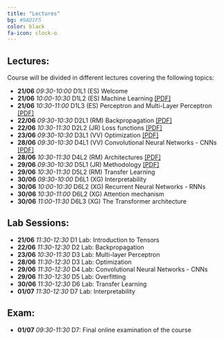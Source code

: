 ```yaml
---
title: "Lectures"
bg: #9AD1F5
color: black
fa-icon: clock-o
---
```


## Lectures: 
Course will be divided in different lectures covering the following topics:

* **21/06** *09:30-10:00* D1L1 (ES) Welcome  
* **21/06** *10:00-10:30* D1L2 (ES) Machine Learning [[PDF]][idl-2021-d1l2-slides]
* **21/06** *10:30-11:00* D1L3 (ES) Perceptron and Multi-Layer Perceptron [[PDF]][idl-2021-d1l3-slides]
* **22/06** *09:30-10:30* D2L1 (RM) Backpropagation [[PDF]][idl-2021-d2l1-slides]
* **22/06** *10:30-11:30* D2L2 (JR) Loss functions [[PDF]][idl-2021-d2l2-slides]
* **23/06** *09:30-10:30* D3L1 (VV) Optimization [[PDF]][idl-2021-d3l1-slides]
* **28/06** *09:30-10:30* D4L1 (VV) Convolutional Neural Networks - CNNs [[PDF]][idl-2021-d4l1-slides]
* **28/06** *10:30-11:30* D4L2 (RM) Architectures [[PDF]][idl-2021-d4l2-slides]
* **29/06** *09:30-10:30* D5L1 (JR) Methodology [[PDF]][idl-2021-d5l1-slides]
* **29/06** *10:30-11:30* D5L2 (RM) Transfer Learning
* **30/06** *09:30-10:00* D6L1 (XG) Interpretability
* **30/06** *10:00-10:30* D6L2 (XG) Recurrent Neural Networks - RNNs
* **30/06** *10:30-11:00* D6L2 (XG) Attention mechanism
* **30/06** *11:00-11:30* D6L3 (XG) The Transformer architecture

[idl-2021-d1l2-slides]: https://github.com/telecombcn-dl/idl-2021/blob/gh-pages/slides/idl_2021_d1l2_MachineLearning.pdf
[idl-2021-d1l3-slides]: https://github.com/telecombcn-dl/idl-2021/blob/gh-pages/slides/idl_2021_d1l3_MultilayerPerceptron.pdf
[idl-2021-d2l1-slides]: https://github.com/telecombcn-dl/idl-2021/blob/gh-pages/slides/idl_2021_d2l1_Backpropagation.pdf
[idl-2021-d2l2-slides]: https://github.com/telecombcn-dl/idl-2021/blob/gh-pages/slides/idl_2021_d2l2_LossFunctions.pdf
[idl-2021-d3l1-slides]: https://github.com/telecombcn-dl/idl-2021/blob/gh-pages/slides/idl_2021_d3l1_Optimization.pdf
[idl-2021-d4l1-slides]: https://github.com/telecombcn-dl/idl-2021/blob/gh-pages/slides/idl_2021_d4l1_CNN.pdf
[idl-2021-d4l2-slides]: https://github.com/telecombcn-dl/idl-2021/blob/gh-pages/slides/idl_2021_d4l2_Architectures.pdf
[idl-2021-d5l1-slides]: https://github.com/telecombcn-dl/idl-2021/blob/gh-pages/slides/idl_2021_d5l2_Methodology.pdf


## Lab Sessions:
* **21/06** *11:30-12:30* D1 Lab: Introduction to Tensors
* **22/06** *11:30-12:30* D2 Lab: Backpropagation
* **23/06** *10:30-11:30* D3 Lab: Multi-layer Perceptron
* **28/06** *11:30-12:30* D3 Lab: Optimization
* **29/06** *11:30-12:30* D4 Lab: Convolutional Neural Networks - CNNs
* **29/06** *11:30-12:30* D5 Lab: Overfitting
* **30/06** *11:30-12:30* D6 Lab: Transfer Learning
* **01/07** *11:30-12:30* D7 Lab: Interpretability

## Exam:
* **01/07** *09:30-11:30* D7: Final online examination of the course
